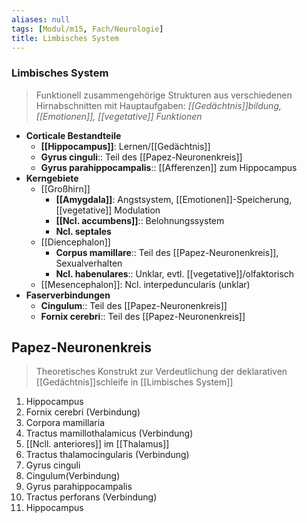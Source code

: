 ```yaml
---
aliases: null
tags: [Modul/m15, Fach/Neurologie]
title: Limbisches System
---
```

### Limbisches System 
> Funktionell zusammengehörige Strukturen aus verschiedenen Hirnabschnitten mit Hauptaufgaben: *[[Gedächtnis]]bildung, [[Emotionen]], [[vegetative]] Funktionen*
- **Corticale Bestandteile**
	- **[[Hippocampus]]**: Lernen/[[Gedächtnis]]
	- **Gyrus cinguli**:: Teil des [[Papez-Neuronenkreis]]
	- **Gyrus parahippocampalis**:: [[Afferenzen]] zum Hippocampus
- **Kerngebiete**
	- [[Großhirn]]
		- **[[Amygdala]]**: Angstsystem, [[Emotionen]]-Speicherung, [[vegetative]] Modulation
		- **[[Ncl. accumbens]]**:: Belohnungssystem
		- **Ncl. septales** 
	- [[Diencephalon]]
		- **Corpus mamillare**:: Teil des [[Papez-Neuronenkreis]], Sexualverhalten
		- **Ncl. habenulares**:: Unklar, evtl. [[vegetative]]/olfaktorisch
	- [[Mesencephalon]]: Ncl. interpeduncularis (unklar)
- **Faserverbindungen**
	- **Cingulum**:: Teil des [[Papez-Neuronenkreis]]
	- **Fornix cerebri**:: Teil des [[Papez-Neuronenkreis]]

## Papez-Neuronenkreis
> Theoretisches Konstrukt zur Verdeutlichung der deklarativen [[Gedächtnis]]schleife in [[Limbisches System]]
1. Hippocampus
2. Fornix cerebri (Verbindung)
3. Corpora mamillaria
4. Tractus mamillothalamicus (Verbindung)
5. [[Ncll. anteriores]] im [[Thalamus]]
6. Tractus thalamocingularis (Verbindung)
7. Gyrus cinguli
8. Cingulum(Verbindung)
9. Gyrus parahippocampalis
10. Tractus perforans (Verbindung)
11. Hippocampus